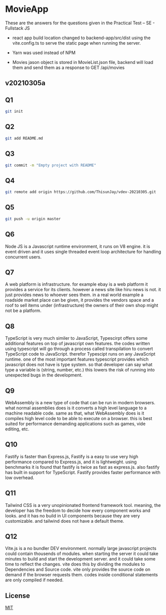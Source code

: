 # MovieApp

These are the answers for the questions given in the Practical Test – SE - Fullstack JS

* react app build location changed to backend-app/src/dist using the vite.config.ts to serve the static page when running the server.

* Yarn was used instead of NPM

* Movies jason object is stored in MovieList.json file, backend will load them and send them as a response to GET /api/movies

## v20210305a

## Q1

```bash
git init
```

## Q2

```bash
git add README.md
```

## Q3
```bash
git commit -m "Empty project with README"
```

## Q4
```bash
git remote add origin https://github.com/ThisunJay/vdev-20210305.git
```

## Q5
```bash
git push -u origin master
```

## Q6
Node JS is a Javascript runtime environment, it runs on V8 engine. it is event driven and it uses single threaded event loop architecture for handling concurrent users.

## Q7
A web platform is infrastructure. for example ebay is a web platform it provides a service for its clients. however a news site like hiru news is not. it just provides news to whoever sees them. in a real world example a roadside market place can be given, it provides the vendors space and a roof to sell items under (infrastructure) the owners of their own shop might not be a platform.

## Q8
TypeScript is very much similer to JavaScript, Typescirpt offers some additional features on top of javascript own features. the codes written using typescript will go through a process called transpilation to convert TypeScript code to JavaScript. therefor Typescipt runs on any JavaScript runtime. one of the most important features typescript provides which javascript does not have is type system. so that developer can say what type a variable is (string, number, etc.) this lowers the risk of running into unexpected bugs in the development.

## Q9
WebAssembly is a new type of code that can be run in modern browsers. what normal assemblies does is it converts a high level language to a machine readable code. same as that, what WebAssembly does is it compiles high level code to be able to execute on a browser. this is best suited for performance demanding applications such as games, vide editing, etc.

## Q10
Fastify is faster than Express.js, Fastify is a easy to use very high performance compared to Express.js, and it is lightweight. using benchmarks it is found that fastify is twice as fast as express.js. also fastify has built in support for TypeScript. Fastify provides faster performance with low overhead.

## Q11
Tailwind CSS is a very unopinionated frontend framework tool. meaning, the developer has the freedom to decide how every component works and looks. and it has no build in UI components because they are very customizable. and tailwind does not have a default theme.

## Q12
Vite.js is a no bundler DEV environment. normally large javascript projects could contain thousends of modules. when starting the server it could take minutes to build and start the development server. and it could take some time to reflect the changes. vite does this by dividing the modules to Dependencies and Source code. vite only provides the source code on demand if the browser requests them. codes inside conditional statements are only compiled if needed.

## License
[MIT](https://choosealicense.com/licenses/mit/)